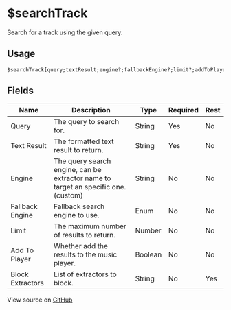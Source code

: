 # $searchTrack
Search for a track using the given query.
## Usage
```
$searchTrack[query;textResult;engine?;fallbackEngine?;limit?;addToPlayer?;...blockExtractors?]
```
## Fields
|       Name       |                                    Description                                     |  Type   | Required | Rest |
|------------------|------------------------------------------------------------------------------------|---------|----------|------|
| Query            | The query to search for.                                                           | String  | Yes      | No   |
| Text Result      | The formatted text result to return.                                               | String  | Yes      | No   |
| Engine           | The query search engine, can be extractor name to target an specific one. (custom) | String  | No       | No   |
| Fallback Engine  | Fallback search engine to use.                                                     | Enum    | No       | No   |
| Limit            | The maximum number of results to return.                                           | Number  | No       | No   |
| Add To Player    | Whether add the results to the music player.                                       | Boolean | No       | No   |
| Block Extractors | List of extractors to block.                                                       | String  | No       | Yes  |

View source on [GitHub](https://github.com/Cyberghxst/forgemusic/blob/dev/src/natives/searchTrack.ts)